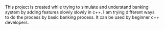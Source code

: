 This project is created while trying to simulate and understand banking system by adding features slowly slowly in c++. I am trying different ways to do the process by basic banking process. It can be used by beginner c++ developers.
